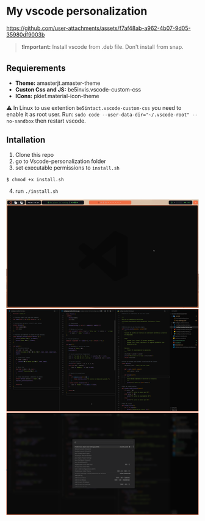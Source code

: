 # My vscode personalization




https://github.com/user-attachments/assets/f7af48ab-a962-4b07-9d05-35980df9003b




>❗️**Important:** Install vscode from .deb file. Don't install from snap.

## Requierements

- **Theme:** amasterjt.amaster-theme
- **Custon Css and JS:** be5invis.vscode-custom-css
- **ICons:** pkief.material-icon-theme

⚠️ In Linux to use extention `be5intact.vscode-custom-css` you need to enable it as root user. Run: `sudo code --user-data-dir="~/.vscode-root" --no-sandbox` then restart vscode.

## Intallation
1. Clone this repo
2. go to Vscode-personalization folder
3. set executable permissions to `install.sh`
```bash
$ chmod +x install.sh
```
4. run `./install.sh`

![Entorno S4vitar](docs/imagenes/home_page.png)
![Entorno S4vitar](docs/imagenes/screen1.png)
![Entorno S4vitar](docs/imagenes/command_screen.png)
